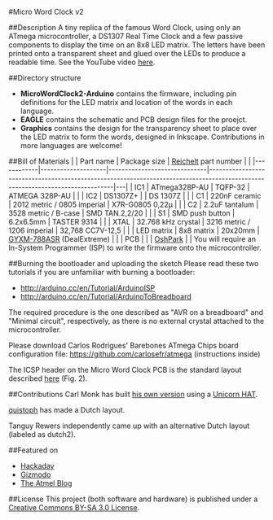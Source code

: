 #Micro Word Clock v2

##Description
A tiny replica of the famous Word Clock, using only an ATmega microcontroller, a DS1307 Real Time Clock and a few passive components to display the time on an 8x8 LED matrix. The letters have been printed onto a transparent sheet and glued over the LEDs to produce a readable time.
See the YouTube video [here](https://www.youtube.com/watch?v=9ko9CeylUTs).

##Directory structure
- **MicroWordClock2-Arduino** contains the firmware, including pin definitions for the LED matrix and location of the words in each language.
- **EAGLE** contains the schematic and PCB design files for the proejct.
- **Graphics** contains the design for the transparency sheet to place over the LED matrix to form the words, designed in Inkscape. Contributions in more languages are welcome!

##Bill of Materials
|            | Part name          | Package size                 | [Reichelt](www.reichelt.de) part number                                                                                       |   |
|------------|--------------------|------------------------------|-------------------------------------------------------------------------------------------------------------------------------|---|
| IC1        | ATmega328P-AU      | TQFP-32                      | ATMEGA 328P-AU                                                                                                                |   |
| IC2        | DS1307Z+           |                              | DS 1307Z                                                                                                                      |   |
| C1         | 220nF ceramic      | 2012 metric / 0805 imperial  | X7R-G0805 0,22µ                                                                                                               |   |
| C2         | 2.2uF tantalum     | 3528 metric / B-case         | SMD TAN.2,2/20                                                                                                                |   |
| S1         | SMD push button    | 6.2x6.5mm                    | TASTER 9314                                                                                                                   |   |
| XTAL       | 32.768 kHz crystal | 3216 metric / 1206 imperial  | 32,768 CC7V-12,5                                                                                                              |   |
| LED matrix |  8x8 matrix        | 20x20mm                      | [GYXM-788ASR](http://eud.dx.com/product/lson-788-8-x-8-red-led-display-dot-matrix-module-black-white-844302671) (DealExtreme) |   |
| PCB        |                    |                              | [OshPark](https://oshpark.com/shared_projects/NkANAgow)                                                                       |   |
You will require an In-System Programmer (ISP) to write the firmware onto the microcontroller.

##Burning the bootloader and uploading the sketch
Please read these two tutorials if you are unfamiliar with burning a bootloader:
- http://arduino.cc/en/Tutorial/ArduinoISP
- http://arduino.cc/en/Tutorial/ArduinoToBreadboard

The required procedure is the one described as "AVR on a breadboard" and "Minimal circuit", respectively, as there is no external crystal attached to the microcontroller.

Please download Carlos Rodrigues' Barebones ATmega Chips board configuration file:
https://github.com/carlosefr/atmega (instructions inside)

The ICSP header on the Micro Word Clock PCB is the standard layout described [here](http://www.atmel.com/images/doc0943.pdf) (Fig. 2).

##Contributions
Carl Monk has built [his own version](http://fortoffee.org.uk/2014/12/word-clock-with-a-unicorn/) using a [Unicorn HAT](http://shop.pimoroni.com/products/unicorn-hat).

[quistoph](https://github.com/qistoph) has made a Dutch layout.

Tanguy Rewers independently came up with an alternative Dutch layout (labeled as dutch2).

##Featured on
- [Hackaday](http://hackaday.com/2014/11/29/micro-word-clock/)
- [Gizmodo](http://gizmodo.com/build-a-tiny-version-of-those-pricey-word-clocks-on-the-1665134624)
- [The Atmel Blog](http://blog.atmel.com/2014/12/01/build-your-own-micro-word-clock-with-an-atmega328p/)

##License
This project (both software and hardware) is published under a [Creative Commons BY-SA 3.0 License](http://creativecommons.org/licenses/by-sa/3.0/).
